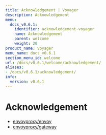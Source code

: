 ```yaml
---
title: Acknowledgement | Voyager
description: Acknowledgement
menu:
  docs_v0.6.1:
    identifier: acknowledgement-voyager
    name: Acknowledgement
    parent: welcome
    weight: 20
product_name: voyager
menu_name: docs_v0.6.1
section_menu_id: welcome
url: /docs/v0.6.1/welcome/acknowledgement/
aliases:
- /docs/v0.6.1/acknowledgement/
info:
  version: v0.6.1
---
```


# Acknowledgement

- [envoyproxy/envoy](https://github.com/envoyproxy/envoy)
- [envoyproxy/gateway](https://github.com/envoyproxy/gateway)
